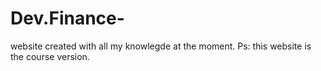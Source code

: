 # Dev.Finance-
website created with all my knowlegde at the moment. Ps: this website is the course version.
